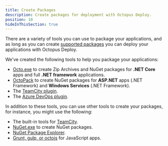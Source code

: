 ```yaml
---
title: Create Packages
description: Create packages for deployment with Octopus Deploy.
position: 10
hideInThisSection: true
---
```


There are a variety of tools you can use to package your applications, and as long as you can create [supported packages](/docs/packaging-applications/index.md#supported-formats) you can deploy your applications with Octopus Deploy.

We've created the following tools to help you package your applications:

 - [Octo.exe](/docs/packaging-applications/create-packages/octo.exe.md) to create Zip Archives and NuGet packages for **.NET Core** apps and full **.NET framework** applications.
 - [OctoPack](/docs/packaging-applications/create-packages/octopack/index.md) to create NuGet packages for **ASP.NET** apps (.NET Framework) and **Windows Services** (.NET Framework).
 - The [TeamCity plugin](/docs/packaging-applications/build-servers/teamcity.md).
 - The [Azure DevOps plugin](/docs/packaging-applications/build-servers/tfs-azure-devops/using-octopus-extension/index.md).

In addition to these tools, you can use other tools to create your packages, for instance, you might use the following:

 - The built-in tools for [TeamCity](https://blog.jetbrains.com/teamcity/2010/02/artifact-packaging-with-teamcity/).
 - [NuGet.exe](https://docs.microsoft.com/en-us/nuget/tools/nuget-exe-cli-reference) to create NuGet packages.
 - [NuGet Package Explorer](https://github.com/NuGetPackageExplorer/NuGetPackageExplorer).
 - [Grunt, gulp, or octojs](/docs/deployment-examples/node-on-linux-deployments/create-and-push-node.js-project.md) for JavaScript apps.
